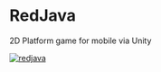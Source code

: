 # RedJava
 
 2D Platform game for mobile via Unity

[![redjava](RedJava/RedJAVA/img/redjava_img1.png "RedJava")](https://github.com/hakaell/RedJava/blob/main/RedJAVA/img/redjava_img1.png)
